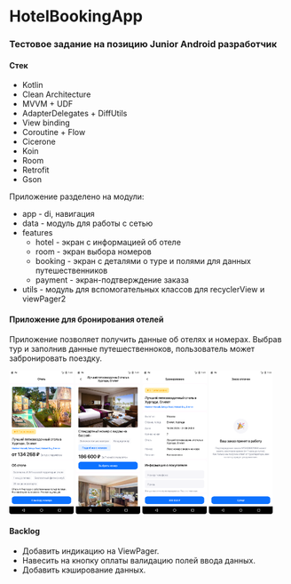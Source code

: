# HotelBookingApp

### Тестовое задание на позицию Junior Android разработчик

#### Стек

- Kotlin
- Clean Architecture
- MVVM + UDF
- AdapterDelegates + DiffUtils
- View binding
- Coroutine + Flow
- Cicerone
- Koin
- Room
- Retrofit
- Gson

Приложение разделено на модули:

- app - di, навигация
- data - модуль для работы с сетью
- features
    - hotel - экран с информацией об отеле
    - room - экран выбора номеров
    - booking - экран с деталями о туре и полями для данных путешественников
    - payment - экран-подтверждение заказа
- utils - модуль для вспомогательных классов для recyclerView и viewPager2

#### Приложение для бронирования отелей

<p>
  Приложение позволяет получить данные об отелях и номерах. Выбрав тур и заполнив данные путешественноков, пользователь может забронировать поездку.
</p>

<p>  
    <img src="./screenshots/Screenshot_20231120_144850.png" alt="hotel_screen" width="23%" height="auto">
    <img src="./screenshots/Screenshot_20231120_144910.png" alt="room_data" width="23%" height="auto">
    <img src="./screenshots/Screenshot_20231120_145007.png" alt="booking_screen" width="23%" height="auto">
    <img src="./screenshots/Screenshot_20231120_145024.png" alt="payment_screen" width="23%" height="auto">
</p>

#### Backlog
- Добавить индикацию на ViewPager.
- Навесить на кнопку оплаты валидацию полей ввода данных.
- Добавить кэширование данных.
